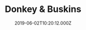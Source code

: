 ---
date: 2019-06-02T10:20:12.000Z
title: Donkey & Buskins
latitude: 51.851235927510565
longitude: 0.8650467149231102
url: https://www.donkeyandbuskins.co.uk
category: checkin
---